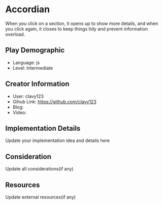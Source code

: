 # Accordian

When you click on a section, it opens up to show more details, and when you click again, it closes to keep things tidy and prevent information overload.

## Play Demographic

- Language: js
- Level: Intermediate

## Creator Information

- User: clavy123
- Gihub Link: https://github.com/clavy123
- Blog: 
- Video: 

## Implementation Details

Update your implementation idea and details here

## Consideration

Update all considerations(if any)

## Resources

Update external resources(if any)

